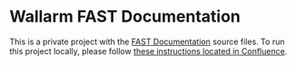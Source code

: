 # Wallarm FAST Documentation

This is a private project with the [FAST Documentation](https://docs.fast.wallarm.com/en/) source files. To run this project locally, please follow [these instructions located in Confluence](https://wallarm.atlassian.net/wiki/spaces/PRO/pages/1685717029/Running+the+public+documentation+locally).
